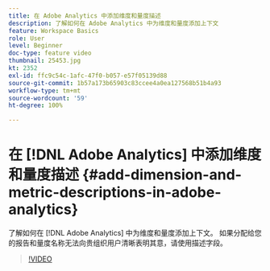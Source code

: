 ```yaml
---
title: 在 Adobe Analytics 中添加维度和量度描述
description: 了解如何在 Adobe Analytics 中为维度和量度添加上下文
feature: Workspace Basics
role: User
level: Beginner
doc-type: feature video
thumbnail: 25453.jpg
kt: 2352
exl-id: ffc9c54c-1afc-47f0-b057-e57f05139d88
source-git-commit: 1b57a173b65903c83ccee4a0ea127568b51b4a93
workflow-type: tm+mt
source-wordcount: '59'
ht-degree: 100%

---
```


# 在 [!DNL Adobe Analytics] 中添加维度和量度描述 {#add-dimension-and-metric-descriptions-in-adobe-analytics}

了解如何在 [!DNL Adobe Analytics] 中为维度和量度添加上下文。 如果分配给您的报告和量度名称无法向贵组织用户清晰表明其意，请使用描述字段。

>[!VIDEO](https://video.tv.adobe.com/v/25453/?quality=12)
